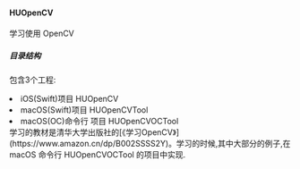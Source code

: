 #### HUOpenCV
学习使用 OpenCV

##### 目录结构
包含3个工程: 
<li>iOS(Swift)项目 HUOpenCV</li> 
<li>macOS(Swift)项目 HUOpenCVTool</li> 
<li>macOS(OC)命令行 项目 HUOpenCVOCTool</li>
学习的教材是清华大学出版社的[《学习OpenCV》](https://www.amazon.cn/dp/B002SSSS2Y)。学习的时候,其中大部分的例子,在 macOS 命令行 HUOpenCVOCTool 的项目中实现.